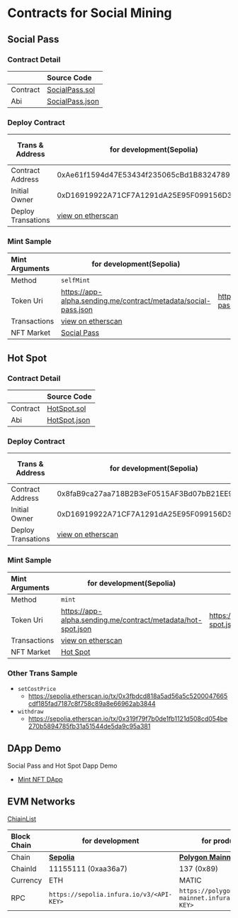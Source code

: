 # Contracts for Social Mining

## Social Pass

### Contract Detail


|          | Source Code                                  |
| :--------- | :--------------------------------------------- |
| Contract | [SocialPass.sol](./contracts/SocialPass.sol) |
| Abi      | [SocialPass.json](./abi/SocialPass.json)     |

### Deploy Contract


| Trans & Address    | for development(Sepolia)                                                                                                | for production(Polygon Mainnet) |
| -------------------- | ------------------------------------------------------------------------------------------------------------------------- | --------------------------------- |
| Contract Address   | 0xAe61f1594d47E53434f235065cBd1B8324789596                                                                              | TODO                            |
| Initial Owner      | 0xD16919922A71CF7A1291dA25E95F099156D3C471                                                                              | TODO                            |
| Deploy Transations | [view on etherscan](https://sepolia.etherscan.io/tx/0xdf89850f0b12d4f8206eecccc6cd34d2ce0fecc925a4a8c2f6ecd8cd64e3786f) | TODO                            |

### Mint Sample


| Mint Arguments | for development(Sepolia)                                                                                                | for production(Polygon Mainnet)                            |
| :--------------- | ------------------------------------------------------------------------------------------------------------------------- | ------------------------------------------------------------ |
| Method         | `selfMint`                                                                                                              |                                                            |
| Token Uri      | https://app-alpha.sending.me/contract/metadata/social-pass.json                                                         | https://chat.sending.me/contract/metadata/social-pass.json |
| Transactions   | [view on etherscan](https://sepolia.etherscan.io/tx/0xfd57f05a601a9e5050a2b9d0c1a866fddd09b427ff90ab2633cbded00d1bf683) |                                                            |
| NFT Market     | [Social Pass](https://testnets.opensea.io/assets/sepolia/0xae61f1594d47e53434f235065cbd1b8324789596/9)                  |                                                            |

## Hot Spot

### Contract Detail


|          | Source Code                            |
| :--------- | :--------------------------------------- |
| Contract | [HotSpot.sol](./contracts/HotSpot.sol) |
| Abi      | [HotSpot.json](./abi/HotSpot.json)     |

### Deploy Contract


| Trans & Address    | for development(Sepolia)                                                                                                | for production(Polygon Mainnet) |
| -------------------- | ------------------------------------------------------------------------------------------------------------------------- | --------------------------------- |
| Contract Address   | 0x8faB9ca27aa718B2B3eF0515AF3Bd07bB21EE99C                                                                              | TODO                            |
| Initial Owner      | 0xD16919922A71CF7A1291dA25E95F099156D3C471                                                                              | TODO                            |
| Deploy Transations | [view on etherscan](https://sepolia.etherscan.io/tx/0xd18ff29855084adb72122e7d0f2ec392e0fed7840260c93bce735cc1fde49289) | TODO                            |

### Mint Sample


| Mint Arguments | for development(Sepolia)                                                                                                | for production(Polygon Mainnet)                         |
| :--------------- | ------------------------------------------------------------------------------------------------------------------------- | --------------------------------------------------------- |
| Method         | `mint`                                                                                                                  |                                                         |
| Token Uri      | https://app-alpha.sending.me/contract/metadata/hot-spot.json                                                            | https://chat.sending.me/contract/metadata/hot-spot.json |
| Transactions   | [view on etherscan](https://sepolia.etherscan.io/tx/0x5a6a57a30db16d09ee937aa5668d8da6120943051e12b2934165ae1227434d7f) |                                                         |
| NFT Market     | [Hot Spot](https://testnets.opensea.io/assets/sepolia/0x8fab9ca27aa718b2b3ef0515af3bd07bb21ee99c/9)                     |                                                         |

### Other Trans Sample

* `setCostPrice`
  * https://sepolia.etherscan.io/tx/0x3fbdcd818a5ad56a5c5200047665cdf185fad7187c8f758c89a8e66962ab3844
* `withdraw`
  * https://sepolia.etherscan.io/tx/0x319f79f7b0de1fb1121d508cd054be270b5894785fb31a51544de5da9c95a381

## DApp Demo

Social Pass and Hot Spot Dapp Demo

* [Mint NFT DApp](https://github.com/coralsdm/nft-minter-tutorial/blob/main/README.md)

## EVM Networks

[ChiainList](https://chainlist.org/)


| Block Chain | for development                                     | for production                                         |
| :------------ | ----------------------------------------------------- | -------------------------------------------------------- |
| Chain       | [**Sepolia**](https://chainlist.org/chain/11155111) | [**Polygon Mainnet**](https://chainlist.org/chain/137) |
| ChainId     | 11155111 (0xaa36a7)                                 | 137 (0x89)                                             |
| Currency    | ETH                                                 | MATIC                                                  |
| RPC         | `https://sepolia.infura.io/v3/<API-KEY>`            | `https://polygon-mainnet.infura.io/v3/<API-KEY>`       |
